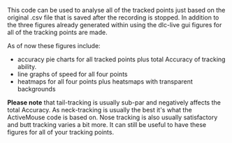 This code can be used to analyse all of the tracked points just based on the original .csv file that is saved after the recording is stopped. In addition to the three figures already generated within using the dlc-live gui figures for all of the tracking points are made.

As of now these figures include:
- accuracy pie charts for all tracked points plus total Accuracy of tracking ability.
- line graphs of speed for all four points
- heatmaps for all four points plus heatsmaps with transparent backgrounds

<strong>Please note</strong> that tail-tracking is usually sub-par and negatively affects the total Accuracy. As neck-tracking is usually the best it's what the ActiveMouse code is based on. Nose tracking is also usually satisfactory and butt tracking varies a bit more. It can still be useful to have these figures for all of your tracking points.
